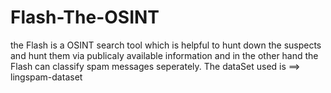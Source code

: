 # Flash-The-OSINT
the Flash is a OSINT search tool which is helpful to hunt down the suspects and hunt them via publicaly available information and in the other hand the Flash can classify spam messages seperately.
The dataSet used is ==> lingspam-dataset

